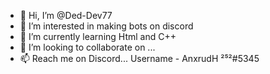 - 👋 Hi, I’m @Ded-Dev77
- 👀 I’m interested in making bots on discord 
- 🌱 I’m currently learning Html and C++
- 💞️ I’m looking to collaborate on ...
- 📫 Reach me on Discord... Username - AnxrudH ²⁵²#5345

<!---
Ded-Dev77/Ded-Dev77 is a ✨ special ✨ repository because its `README.md` (this file) appears on your GitHub profile.
You can click the Preview link to take a look at your changes.
--->
